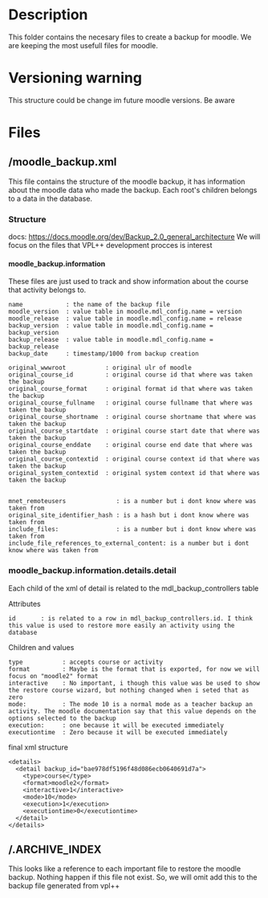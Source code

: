 # Description

This folder contains the necesary files to create a backup for moodle. We are keeping the most usefull files for moodle.

# Versioning warning

This structure could be change im future moodle versions. Be aware


# Files

## /moodle_backup.xml

This file contains the structure of the moodle backup, it has information about the moodle data who made the backup.
Each root's children belongs to a data in the database.

### Structure

docs: https://docs.moodle.org/dev/Backup_2.0_general_architecture
We will focus on the files that VPL++ development procces is interest

#### moodle_backup.information

These files are just used to track and show information about the course that activity belongs to.

```
name            : the name of the backup file
moodle_version  : value table in moodle.mdl_config.name = version
moodle_release  : value table in moodle.mdl_config.name = release
backup_version  : value table in moodle.mdl_config.name = backup_version
backup_release  : value table in moodle.mdl_config.name = backup_release
backup_date     : timestamp/1000 from backup creation

original_wwwroot           : original ulr of moodle 
original_course_id         : original course id that where was taken the backup
original_course_format     : original format id that where was taken the backup
original_course_fullname   : original course fullname that where was taken the backup
original_course_shortname  : original course shortname that where was taken the backup 
original_course_startdate  : original course start date that where was taken the backup
original_course_enddate    : original course end date that where was taken the backup
original_course_contextid  : original course context id that where was taken the backup
original_system_contextid  : original system context id that where was taken the backup


mnet_remoteusers              : is a number but i dont know where was taken from 
original_site_identifier_hash : is a hash but i dont know where was taken from
include_files:                : is a number but i dont know where was taken from     
include_file_references_to_external_content: is a number but i dont know where was taken from     

```

### moodle_backup.information.details.detail
Each child of the xml of detail is related to the mdl_backup_controllers table

Attributes

```
id       : is related to a row in mdl_backup_controllers.id. I think this value is used to restore more easily an activity using the database
```

Children and values

```
type           : accepts course or activity
format         : Maybe is the format that is exported, for now we will focus on "moodle2" format
interactive    : No important, i though this value was be used to show the restore course wizard, but nothing changed when i seted that as zero
mode:          : The mode 10 is a normal mode as a teacher backup an activity. The moodle documentation say that this value depends on the options selected to the backup
execution:     : one because it will be executed immediately 
executiontime  : Zero because it will be executed immediately 

```

final xml structure

```
<details>
  <detail backup_id="bae978df5196f48d086ecb0640691d7a">
    <type>course</type>
    <format>moodle2</format>
    <interactive>1</interactive>
    <mode>10</mode>
    <execution>1</execution>
    <executiontime>0</executiontime>
  </detail>
</details>
```

## /.ARCHIVE_INDEX

This looks like a reference to each important file to restore the moodle backup. Nothing happen if this file not exist. So, we will omit add this to the backup file generated from  vpl++